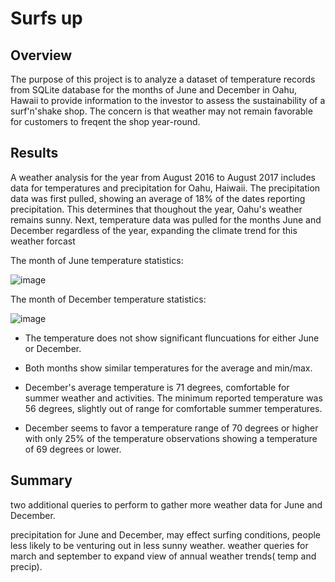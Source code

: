 # Surfs up


## Overview

The purpose of this project is to analyze a dataset of temperature records from SQLite database for the months of June and December in Oahu, Hawaii to provide information to the investor to assess the sustainability of a surf'n'shake shop. The concern is that weather may not remain favorable for customers to freqent the shop year-round. 

## Results

A weather analysis for the year from August 2016 to August 2017 includes data for temperatures and precipitation for Oahu, Haiwaii. The precipitation data was first pulled, showing an average of 18% of the dates reporting precipitation. This determines that thoughout the year, Oahu's weather remains sunny. Next, temperature data was pulled for the months June and December regardless of the year, expanding the climate trend for this weather forcast

The month of June temperature statistics: 

![image]()

The month of December temperature statistics:

![image]()

- The temperature does not show significant fluncuations for either June or December.

- Both months show similar temperatures for the average and min/max.

- December's average temperature is 71 degrees, comfortable for summer weather and activities. The minimum reported temperature was 56 degrees, slightly out of range for comfortable summer temperatures. 

- December seems to favor a temperature range of 70 degrees or higher with only 25% of the temperature observations showing a temperature of 69 degrees or lower. 

## Summary
two additional queries to perform to gather more weather data for June and December.

precipitation for June and December, may effect surfing conditions, people less likely to be venturing out in less sunny weather.
weather queries for march and september to expand view of annual weather trends( temp and precip).

